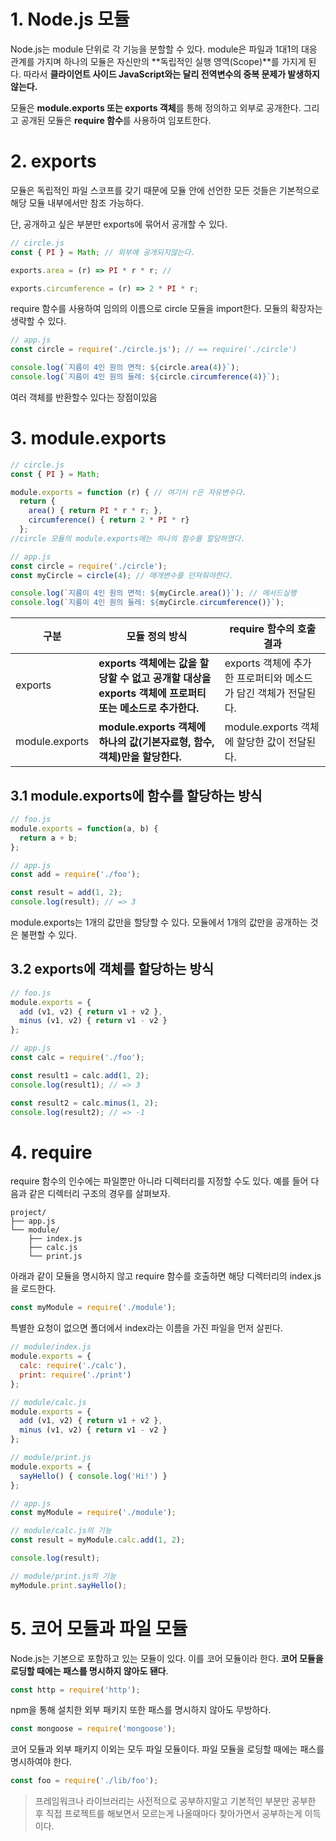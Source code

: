 # 1. Node.js 모듈



Node.js는 module 단위로 각 기능을 분할할 수 있다. module은 파일과 1대1의 대응 관계를 가지며 하나의 모듈은 자신만의 **독립적인 실행 영역(Scope)**를 가지게 된다. 따라서 **클라이언트 사이드 JavaScript와는 달리 전역변수의 중복 문제가 발생하지 않는다.**

모듈은 **module.exports 또는 exports 객체**를 통해 정의하고 외부로 공개한다. 그리고 공개된 모듈은 **require 함수**를 사용하여 임포트한다.



# 2. exports

모듈은 독립적인 파일 스코프를 갖기 때문에 모듈 안에 선언한 모든 것들은 기본적으로 해당 모듈 내부에서만 참조 가능하다. 

단, 공개하고 싶은 부분만 exports에 묶어서 공개할 수 있다.

```js
// circle.js
const { PI } = Math; // 외부에 공개되지않는다.

exports.area = (r) => PI * r * r; // 

exports.circumference = (r) => 2 * PI * r;
```



require 함수를 사용하여 임의의 이름으로 circle 모듈을 import한다. 모듈의 확장자는 생략할 수 있다.

```js
// app.js
const circle = require('./circle.js'); // == require('./circle')

console.log(`지름이 4인 원의 면적: ${circle.area(4)}`);
console.log(`지름이 4인 원의 둘레: ${circle.circumference(4)}`);
```

여러 객체를 반환할수 있다는 장점이있음



# 3. module.exports

```js
// circle.js
const { PI } = Math;

module.exports = function (r) { // 여기서 r은 자유변수다.
  return {
    area() { return PI * r * r; },
    circumference() { return 2 * PI * r}
  };
//circle 모듈의 module.exports에는 하나의 함수를 할당하였다.

// app.js
const circle = require('./circle');
const myCircle = circle(4); // 매개변수를 던져줘야한다. 

console.log(`지름이 4인 원의 면적: ${myCircle.area()}`); // 메서드실행
console.log(`지름이 4인 원의 둘레: ${myCircle.circumference()}`);
```



| 구분           | 모듈 정의 방식                                               | require 함수의 호출 결과                                     |
| -------------- | ------------------------------------------------------------ | ------------------------------------------------------------ |
| exports        | **exports 객체에는 값을 할당할 수 없고 공개할 대상을 exports 객체에 프로퍼티 또는 메소드로 추가한다.** | exports 객체에 추가한 프로퍼티와 메소드가 담긴 객체가 전달된다. |
| module.exports | **module.exports 객체에 하나의 값(기본자료형, 함수, 객체)만을 할당한다.** | module.exports 객체에 할당한 값이 전달된다.                  |

## 3.1 module.exports에 함수를 할당하는 방식



```js
// foo.js
module.exports = function(a, b) {
  return a + b;
};

// app.js
const add = require('./foo');

const result = add(1, 2);
console.log(result); // => 3
```

module.exports는 1개의 값만을 할당할 수 있다. 모듈에서 1개의 값만을 공개하는 것은 불편할 수 있다.



## 3.2 exports에 객체를 할당하는 방식

```js
// foo.js
module.exports = {
  add (v1, v2) { return v1 + v2 },
  minus (v1, v2) { return v1 - v2 }
};

// app.js
const calc = require('./foo');

const result1 = calc.add(1, 2);
console.log(result1); // => 3

const result2 = calc.minus(1, 2);
console.log(result2); // => -1
```



# 4. require

require 함수의 인수에는 파일뿐만 아니라 디렉터리를 지정할 수도 있다. 예를 들어 다음과 같은 디렉터리 구조의 경우를 살펴보자.

```code
project/
├── app.js
└── module/
    ├── index.js
    ├── calc.js
    └── print.js
```

아래과 같이 모듈을 명시하지 않고 require 함수를 호출하면 해당 디렉터리의 index.js을 로드한다.

```js
const myModule = require('./module');
```

특별한 요청이 없으면 폴더에서 index라는 이름을 가진 파일을 먼저 살핀다.



```js
// module/index.js
module.exports = {
  calc: require('./calc'),
  print: require('./print')
};

// module/calc.js
module.exports = {
  add (v1, v2) { return v1 + v2 },
  minus (v1, v2) { return v1 - v2 }
};

// module/print.js
module.exports = {
  sayHello() { console.log('Hi!') }
};

// app.js
const myModule = require('./module');

// module/calc.js의 기능
const result = myModule.calc.add(1, 2);

console.log(result);

// module/print.js의 기능
myModule.print.sayHello();
```



# 5. 코어 모듈과 파일 모듈

Node.js는 기본으로 포함하고 있는 모듈이 있다. 이를 코어 모듈이라 한다. **코어 모듈을 로딩할 때에는 패스를 명시하지 않아도 됀다**.

```js
const http = require('http');
```

npm을 통해 설치한 외부 패키지 또한 패스를 명시하지 않아도 무방하다.

```js
const mongoose = require('mongoose');
```

코어 모듈과 외부 패키지 이외는 모두 파일 모듈이다. 파일 모듈을 로딩할 때에는 패스를 명시하여야 한다.

```js
const foo = require('./lib/foo');
```





> 프레임워크나 라이브러리는 사전적으로 공부하지말고 기본적인 부분만 공부한 후 직접 프로젝트를 해보면서 모르는게 나올때마다 찾아가면서 공부하는게 이득이다.

